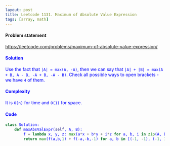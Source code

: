 ```yaml
---
layout: post
title: Leetcode 1131. Maximum of Absolute Value Expression
tags: [array, math]
---
```


#### Problem statement

<a href="https://leetcode.com/problems/maximum-of-absolute-value-expression/"> <font color = blue>https://leetcode.com/problems/maximum-of-absolute-value-expression/

#### Solution
Use the fact that `|A| = max(A, -A)`, then we can say that `|A| + |B| = max(A + B, A - B, -A + B, -A - B)`. Check all possible ways to open brackets - we have `4` of them.

#### Complexity
It is `O(n)` for time and `O(1)` for space.

#### Code
```python
class Solution:
    def maxAbsValExpr(self, A, B):
        f = lambda x, y, z: max(a*x + b*y + i*z for a, b, i in zip(A, B, range(len(A))))
        return max(f(a,b,1) + f(-a,-b,-1) for a, b in [(-1, -1), (-1, 1), (1, -1), (1, 1)])
```
